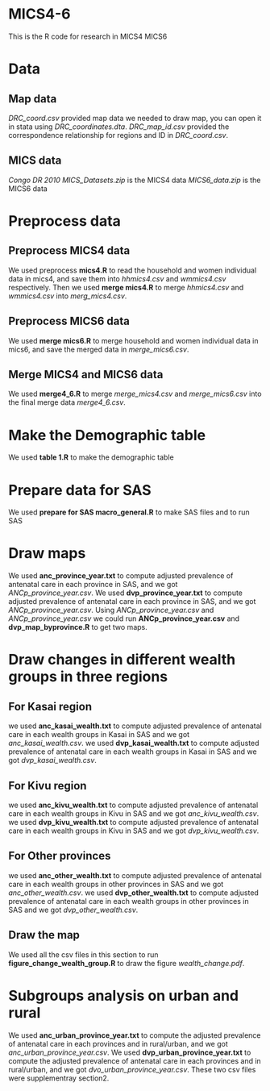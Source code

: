 # MICS4-6
This is the R code for research in MICS4 MICS6
# Data
## Map data
*DRC_coord.csv* provided map data we needed to draw map, you can open it in stata using *DRC_coordinates.dta*. 
*DRC_map_id.csv* provided the correspondence relationship for regions and ID in *DRC_coord.csv*. 
## MICS data
*Congo DR 2010 MICS_Datasets.zip* is the MICS4 data 
*MICS6_data.zip* is the MICS6 data 
# Preprocess data 
## Preprocess MICS4 data
We used preprocess **mics4.R** to read the household and women individual data in mics4, and save them into *hhmics4.csv* and *wmmics4.csv* respectively. 
Then we used **merge mics4.R** to merge *hhmics4.csv* and *wmmics4.csv* into *merg_mics4.csv*. 
## Preprocess MICS6 data
We used **merge mics6.R** to merge household and women individual data in mics6, and save the merged data in *merge_mics6.csv*. 
## Merge MICS4 and MICS6 data
We used **merge4_6.R** to merge *merge_mics4.csv* and *merge_mics6.csv* into the final merge data *merge4_6.csv*. 
# Make the Demographic table
We used **table 1.R** to make the demographic table
# Prepare data for SAS
We used **prepare for SAS macro_general.R** to make SAS files and to run SAS
# Draw maps
We used **anc_province_year.txt** to compute adjusted prevalence of antenatal care in each province in SAS, and we got *ANCp_province_year.csv*. 
We used **dvp_province_year.txt** to compute adjusted prevalence of antenatal care in each province in SAS, and we got *ANCp_province_year.csv*. 
Using *ANCp_province_year.csv* and *ANCp_province_year.csv* we could run **ANCp_province_year.csv** and **dvp_map_byprovince.R** to get two maps. 
# Draw changes in different wealth groups in three regions
## For Kasai region
we used **anc_kasai_wealth.txt** to compute adjusted prevalence of antenatal care in each wealth groups in Kasai in SAS and we got *anc_kasai_wealth.csv*. 
we used **dvp_kasai_wealth.txt** to compute adjusted prevalence of antenatal care in each wealth groups in Kasai in SAS and we got *dvp_kasai_wealth.csv*.  
## For Kivu region
we used **anc_kivu_wealth.txt** to compute adjusted prevalence of antenatal care in each wealth groups in Kivu in SAS and we got *anc_kivu_wealth.csv*.  
we used **dvp_kivu_wealth.txt** to compute adjusted prevalence of antenatal care in each wealth groups in Kivu in SAS and we got *dvp_kivu_wealth.csv*.  
## For Other provinces
we used **anc_other_wealth.txt** to compute adjusted prevalence of antenatal care in each wealth groups in other provinces in SAS and we got *anc_other_wealth.csv*. 
we used **dvp_other_wealth.txt** to compute adjusted prevalence of antenatal care in each wealth groups in other provinces in SAS and we got *dvp_other_wealth.csv*. 
## Draw the map
We used all the csv files in this section to run  **figure_change_wealth_group.R** to draw the figure *wealth_change.pdf*.

# Subgroups analysis on urban and rural
We used **anc_urban_province_year.txt** to compute the adjusted prevalence of antenatal care in each provinces and in rural/urban, and we got *anc_urban_province_year.csv*. 
We used **dvp_urban_province_year.txt** to compute the adjusted prevalence of antenatal care in each provinces and in rural/urban, and we got *dvo_urban_province_year.csv*. 
These two csv files were supplementray section2.
